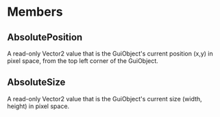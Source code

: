 # Members

## AbsolutePosition
A read-only Vector2 value that is the GuiObject's current position (x,y) in pixel space, from the top left corner of the GuiObject.

## AbsoluteSize
A read-only Vector2 value that is the GuiObject's current size (width, height) in pixel space.